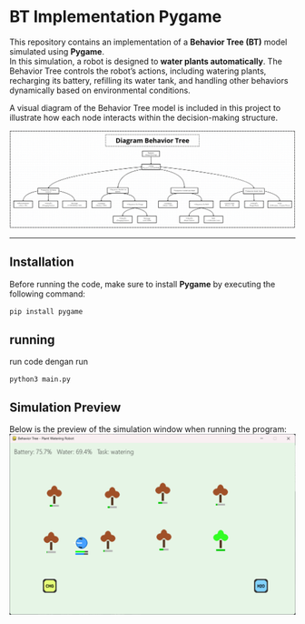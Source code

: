 # BT Implementation Pygame

This repository contains an implementation of a **Behavior Tree (BT)** model simulated using **Pygame**.  
In this simulation, a robot is designed to **water plants automatically**. The Behavior Tree controls the robot’s actions, including watering plants, recharging its battery, refilling its water tank, and handling other behaviors dynamically based on environmental conditions.

A visual diagram of the Behavior Tree model is included in this project to illustrate how each node interacts within the decision-making structure.

![Behavior Tree Diagram](images/diagram.png)

---

## Installation

Before running the code, make sure to install **Pygame** by executing the following command:

```bash
pip install pygame
```

## running

run code dengan run
```
python3 main.py
```

## Simulation Preview

Below is the preview of the simulation window when running the program:
![preview](images/preview.png)